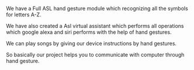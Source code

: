 We have a Full ASL hand gesture module which recognizing all the symbols for letters A-Z.

We have also created a Asl virtual assistant which performs all operations which google alexa and siri performs with the help of hand gestures.

We can play songs by giving our device instructions by hand gestures.

So basically our project helps you to communicate with computer through hand gesture.
